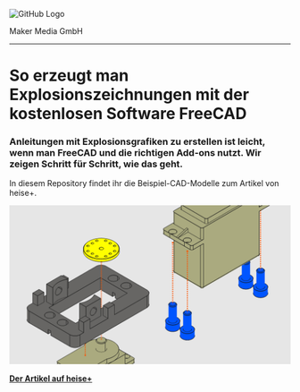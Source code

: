 ![GitHub Logo](http://www.heise.de/make/icons/make_logo.png)

Maker Media GmbH
*** 

# So erzeugt man Explosionszeichnungen mit der kostenlosen Software FreeCAD

### Anleitungen mit Explosionsgrafiken zu erstellen ist leicht, wenn man FreeCAD und die richtigen Add-ons nutzt. Wir zeigen Schritt für Schritt, wie das geht.

In diesem Repository findet ihr die Beispiel-CAD-Modelle zum Artikel von heise+.

![Picture](https://github.com/MakeMagazinDE/FreeCAD-Explosionsgrafiken/blob/main/explode_master.png)

**[Der Artikel auf heise+](https://github.com/MakeMagazinDE/3D-Druckdateien/tree/main/Mini-Arcade)** 
